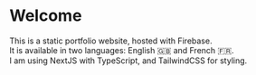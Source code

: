 # Welcome

This is a static portfolio website, hosted with Firebase.  
It is available in two languages: English 🇬🇧 and French 🇫🇷.  
I am using NextJS with TypeScript, and TailwindCSS for styling.
